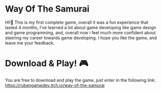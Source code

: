 # Way Of The Samurai
HI!👋 This is my first complete game, overall it was a fun experience that lasted 4 months, I've learned a lot about game developing like game design and game programming, and, overall now i feel much more confident about steering my career towards game developing. I hope you like the game, and leave me your feedback.

# Download & Play! 🎮
You are free to download and play the game, just enter in the following link: https://rubengamedev.itch.io/way-of-the-samurai
